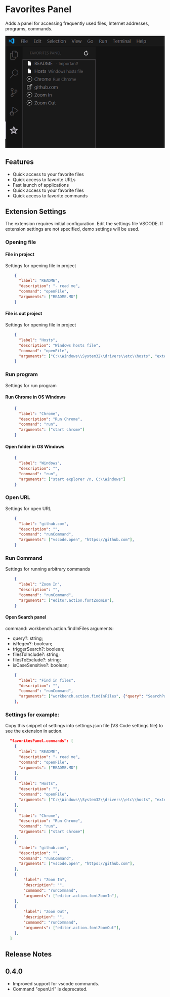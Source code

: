 # Favorites Panel

Adds a panel for accessing frequently used files, Internet addresses, programs, commands.

![Favorites Panel](preview/screenshot_0.png)

## Features

- Quick access to your favorite files
- Quick access to favorite URLs
- Fast launch of applications
- Quick access to your favorite files
- Quick access to favorite commands


## Extension Settings

The extension requires initial configuration.
Edit the settings file VSCODE.
If extension settings are not specified, demo settings will be used.

### Opening file

#### File in project

Settings for opening file in project

```json
    {
      "label": "README",
      "description": "- read me",
      "command": "openFile",
      "arguments": ["README.MD"]
    }
```
#### File is out project 

Settings for opening file in project

```json
    {
      "label": "Hosts",
      "description": "Windows hosts file",
      "command": "openFile",
      "arguments": ["C:\\Windows\\System32\\drivers\\etc\\hosts", "external"]
    }
```
### Run program

Settings for run program

#### Run Chrome in OS Windows

```json
    {
      "label": "Chrome",
      "description": "Run Chrome",
      "command": "run",
      "arguments": ["start chrome"]
    }
```
#### Open folder in OS Windows

```json
    {
      "label": "Windows",
      "description": "",
      "command": "run",
      "arguments": ["start explorer /n, C:\\Windows"]
    }
```

### Open URL

Settings for open URL

```json
    {
      "label": "github.com",
      "description": "",
      "command": "runCommand",
      "arguments": ["vscode.open", "https://github.com"],
    }
```
### Run Command

Settings for running arbitrary commands

```json
    {
      "label": "Zoom In",
      "description": "",
      "command": "runCommand",
      "arguments": ["editor.action.fontZoomIn"],
    }
```
#### Open Search panel
command: workbench.action.findInFiles
arguments:
- query?: string;
-	isRegex?: boolean;
-	triggerSearch?: boolean;
-	filesToInclude?: string;
-	filesToExclude?: string;
-	isCaseSensitive?: boolean;

```json
    {
      "label": "Find in files",
      "description": "",
      "command": "runCommand",
      "arguments": ["workbench.action.findInFiles", {"query": "SearchPannern", "triggerSearch": true}],
    },
```


### Settings for example:

Copy this snippet of settings into settings.json file (VS Code settings file) to see the extension in action.

```json
  "favoritesPanel.commands": [
    {
      "label": "README",
      "description": "- read me",
      "command": "openFile",
      "arguments": ["README.MD"]
    },
    {
      "label": "Hosts",
      "description": "",
      "command": "openFile",
      "arguments": ["C:\\Windows\\System32\\drivers\\etc\\hosts", "external"]
    },
    {
      "label": "Chrome",
      "description": "Run Chrome",
      "command": "run",
      "arguments": ["start chrome"]
    },
    {
      "label": "github.com",
      "description": "",
      "command": "runCommand",
      "arguments": ["vscode.open", "https://github.com"],
    },
    {
        "label": "Zoom In",
        "description": "",
        "command": "runCommand",
        "arguments": ["editor.action.fontZoomIn"],
    },
    {
        "label": "Zoom Out",
        "description": "",
        "command": "runCommand",
        "arguments": ["editor.action.fontZoomOut"],
    },
  ]
```



## Release Notes

## 0.4.0

- Improved support for vscode commands.
- Command "openUrl" is deprecated.
